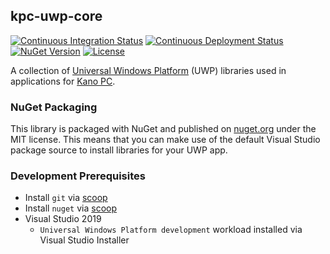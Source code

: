 ## kpc-uwp-core

[![Continuous Integration Status](https://dev.azure.com/KanoComputing/Kano%20PC/_apis/build/status/KpcUwpCore%20CI?repoName=KanoComputing%2Fkpc-uwp-core&branchName=master)](https://dev.azure.com/KanoComputing/Kano%20PC/_build/latest?definitionId=27&repoName=KanoComputing%2Fkpc-uwp-core&branchName=master)
[![Continuous Deployment Status](https://dev.azure.com/KanoComputing/Kano%20PC/_apis/build/status/KpcUwpCore%20CD?repoName=KanoComputing%2Fkpc-uwp-core&branchName=master)](https://dev.azure.com/KanoComputing/Kano%20PC/_build/latest?definitionId=46&repoName=KanoComputing%2Fkpc-uwp-core&branchName=master)
[![NuGet Version](https://img.shields.io/nuget/v/KanoComputing.KpcUwpCore.svg)](https://www.nuget.org/packages/KanoComputing.KpcUwpCore)
[![License](https://img.shields.io/github/license/KanoComputing/kpc-uwp-core)](https://github.com/KanoComputing/kpc-uwp-core/blob/master/LICENSE)

A collection of [Universal Windows Platform](https://docs.microsoft.com/en-us/windows/uwp/get-started/universal-application-platform-guide)
(UWP) libraries used in applications for [Kano PC](https://kano.me/uk/store/products/kano-pc).


### NuGet Packaging

This library is packaged with NuGet and published on [nuget.org](https://www.nuget.org/packages/KanoComputing.KpcUwpCore)
under the MIT license. This means that you can make use of the default
Visual Studio package source to install libraries for your UWP app.


### Development Prerequisites

 - Install `git` via [scoop](https://scoop.sh/)
 - Install `nuget` via [scoop](https://scoop.sh/)
 - Visual Studio 2019
   - `Universal Windows Platform development` workload installed via Visual Studio Installer
